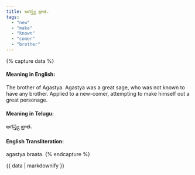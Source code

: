 ```yaml
---
title: అగస్త్య బ్రాత.
tags:
  - "new"
  - "make"
  - "known"
  - "comer"
  - "brother"
---
```


{% capture data %}
#### Meaning in English:
The brother of Agastya.
Agastya was a great sage, who was not known to have any brother.
Applied to a new-comer, attempting to make himself out a great personage.

#### Meaning in Telugu:
అగస్త్య బ్రాత.

#### English Transliteration:
agastya braata.
{% endcapture %}

<div class="notice">{{ data | markdownify }}</div>

